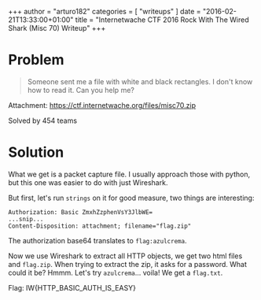 +++
author = "arturo182"
categories = [ "writeups" ]
date = "2016-02-21T13:33:00+01:00"
title = "Internetwache CTF 2016 Rock With The Wired Shark (Misc 70) Writeup"
+++

# Problem

>  Someone sent me a file with white and black rectangles. I don't know how to read it. Can you help me?

Attachment: https://ctf.internetwache.org/files/misc70.zip

Solved by 454 teams

# Solution

What we get is a packet capture file. I usually approach those with python, but this one was easier to do with just Wireshark.

But first, let's run `strings` on it for good measure, two things are interesting:

~~~none
Authorization: Basic ZmxhZzphenVsY3JlbWE=
...snip...
Content-Disposition: attachment; filename="flag.zip"
~~~

The authorization base64 translates to `flag:azulcrema`.

Now we use Wireshark to extract all HTTP objects, we get two html files and `flag.zip`. When trying to extract the zip, it asks for a password. What could it be? Hmmm. Let's try `azulcrema`... voila! We get a `flag.txt`.

Flag: IW{HTTP_BASIC_AUTH_IS_EASY}

